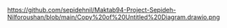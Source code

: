 https://github.com/sepidehnil/Maktab94-Project-Sepideh-Nilforoushan/blob/main/Copy%20of%20Untitled%20Diagram.drawio.png
